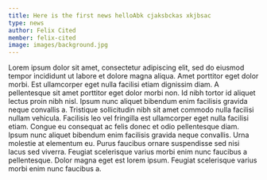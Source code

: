 ```yaml
---
title: Here is the first news helloAbk cjaksbckas xkjbsac
type: news
author: Felix Cited
member: felix-cited
image: images/background.jpg
---
```


Lorem ipsum dolor sit amet, consectetur adipiscing elit, sed do eiusmod tempor incididunt ut labore et dolore magna aliqua.
Amet porttitor eget dolor morbi.
Est ullamcorper eget nulla facilisi etiam dignissim diam.
A pellentesque sit amet porttitor eget dolor morbi non.
Id nibh tortor id aliquet lectus proin nibh nisl.
Ipsum nunc aliquet bibendum enim facilisis gravida neque convallis a.
Tristique sollicitudin nibh sit amet commodo nulla facilisi nullam vehicula.
Facilisis leo vel fringilla est ullamcorper eget nulla facilisi etiam.
Congue eu consequat ac felis donec et odio pellentesque diam.
Ipsum nunc aliquet bibendum enim facilisis gravida neque convallis.
Urna molestie at elementum eu.
Purus faucibus ornare suspendisse sed nisi lacus sed viverra.
Feugiat scelerisque varius morbi enim nunc faucibus a pellentesque.
Dolor magna eget est lorem ipsum.
Feugiat scelerisque varius morbi enim nunc faucibus a.
